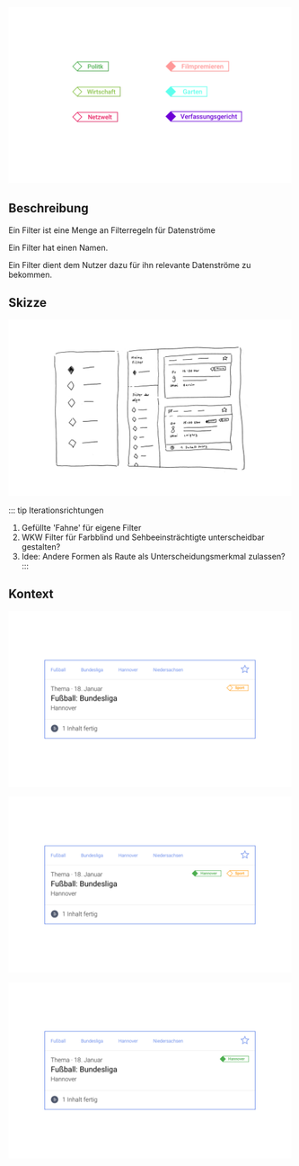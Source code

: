 ![](./filter-anwendung.png)

## Beschreibung
Ein Filter ist eine Menge an Filterregeln für Datenströme

Ein Filter hat einen Namen.

Ein Filter dient dem Nutzer dazu für ihn relevante Datenströme zu bekommen.

## Skizze
![](./filter-skizze.png)

::: tip Iterationsrichtungen
1. Gefüllte 'Fahne' für eigene Filter
2. WKW Filter für Farbblind und Sehbeeinsträchtigte unterscheidbar gestalten?
3. Idee: Andere Formen als Raute als Unterscheidungsmerkmal zulassen?
:::


## Kontext

<cdk-preview title="A">

![](./filter-kontext-a.png)

</cdk-preview>
<cdk-preview title="B">

![](./filter-kontext-b.png)

</cdk-preview>
<cdk-preview title="C">

![](./filter-kontext-c.png)

</cdk-preview>
